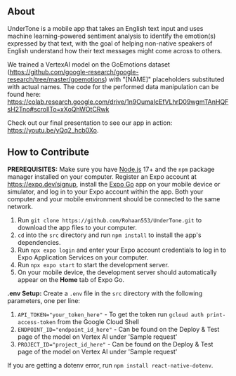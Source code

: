 ## About

UnderTone is a mobile app that takes an English text input and uses machine learning-powered sentiment analysis to identify the emotion(s) expressed by that text, with the goal of helping non-native speakers of English understand how their text messages might come across to others.

We trained a VertexAI model on the GoEmotions dataset (https://github.com/google-research/google-research/tree/master/goemotions) with "[NAME]" placeholders substituted with actual names. The code for the performed data manipulation can be found here: https://colab.research.google.com/drive/1n9OumaIcEfVLhrD09wgmTAnHQFsH2Tno#scrollTo=xXoQhWOtCRwk

Check out our final presentation to see our app in action: https://youtu.be/yQq2_hcb0Xo.

## How to Contribute

**PREREQUISITES:**  Make sure you have [Node.js](https://nodejs.org/en) 17+ and the `npm` package manager installed on your computer. Register an Expo account at https://expo.dev/signup, install the [Expo Go](https://expo.dev/client) app on your mobile device or simulator, and log in to your Expo account within the app. Both your computer and your mobile environment should be connected to the same network.

1. Run `git clone https://github.com/Rohaan553/UnderTone.git` to download the app files to your computer.
2. `cd` into the `src` directory and run `npm install` to install the app's dependencies.
3. Run `npx expo login` and enter your Expo account credentials to log in to Expo Application Services on your computer.
4. Run `npx expo start` to start the development server.
5. On your mobile device, the development server should automatically appear on the **Home** tab of Expo Go.

**.env Setup:** Create a `.env` file in the `src` directory with the following parameters, one per line:

1. `API_TOKEN="your_token_here"` - To get the token run `gcloud auth print-access-token` from the Google Cloud Shell
2. `ENDPOINT_ID="endpoint_id_here"` - Can be found on the Deploy & Test page of the model on Vertex AI under 'Sample request'
3. `PROJECT_ID="project_id_here"` - Can be found on the Deploy & Test page of the model on Vertex AI under 'Sample request'

If you are getting a dotenv error, run `npm install react-native-dotenv`.

